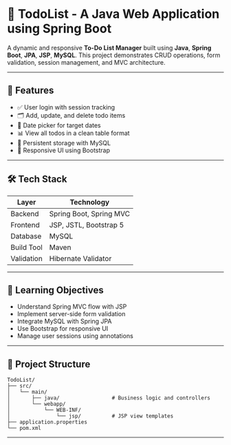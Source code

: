 # 📝 TodoList - A Java Web Application using Spring Boot

A dynamic and responsive **To-Do List Manager** built using **Java**, **Spring Boot**, **JPA**, **JSP**, **MySQL**. This project demonstrates CRUD operations, form validation, session management, and MVC architecture.

---

## 🚀 Features

- ✅ User login with session tracking
- 🗂️ Add, update, and delete todo items
- 📅 Date picker for target dates
- 📊 View all todos in a clean table format
- 💾 Persistent storage with MySQL
- 🎨 Responsive UI using Bootstrap

---

## 🛠️ Tech Stack

| Layer        | Technology                    |
|--------------|-------------------------------|
| Backend      | Spring Boot, Spring MVC       |
| Frontend     | JSP, JSTL, Bootstrap 5        |
| Database     | MySQL                         |
| Build Tool   | Maven                         |
| Validation   | Hibernate Validator            |

---

## 🧠 Learning Objectives

- Understand Spring MVC flow with JSP
- Implement server-side form validation
- Integrate MySQL with Spring JPA
- Use Bootstrap for responsive UI
- Manage user sessions using annotations

---

## 📁 Project Structure

```
TodoList/
├── src/
│   └── main/
│       ├── java/                 # Business logic and controllers
│       └── webapp/
│           └── WEB-INF/
│               └── jsp/          # JSP view templates
├── application.properties
└── pom.xml
```
---
